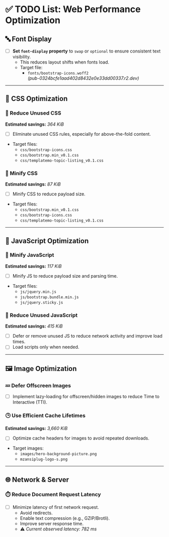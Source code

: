 # ✅ TODO List: Web Performance Optimization



## 🔤 Font Display

- [ ] **Set `font-display` property** to `swap` or `optional` to ensure consistent text visibility.
  - This reduces layout shifts when fonts load.
  - Target file:
    - `fonts/bootstrap-icons.woff2`  
      *(pub-0324bcfe1aad402d8432e0e33dd00337.r2.dev)*

---

## 🎨 CSS Optimization

### 🧹 Reduce Unused CSS  
**Estimated savings:** *364 KiB*

- [ ] Eliminate unused CSS rules, especially for above-the-fold content.
- Target files:
  - `css/bootstrap-icons.css`
  - `css/bootstrap.min_v0.1.css`
  - `css/templatemo-topic-listing_v0.1.css`

### 🧼 Minify CSS  
**Estimated savings:** *87 KiB*

- [ ] Minify CSS to reduce payload size.
- Target files:
  - `css/bootstrap.min_v0.1.css`
  - `css/bootstrap-icons.css`
  - `css/templatemo-topic-listing_v0.1.css`

---

## 📜 JavaScript Optimization

### 🧼 Minify JavaScript  
**Estimated savings:** *117 KiB*

- [ ] Minify JS to reduce payload size and parsing time.
- Target files:
  - `js/jquery.min.js`
  - `js/bootstrap.bundle.min.js`
  - `js/jquery.sticky.js`

### 🚫 Reduce Unused JavaScript  
**Estimated savings:** *415 KiB*

- [ ] Defer or remove unused JS to reduce network activity and improve load times.
- [ ] Load scripts only when needed.

---

## 🖼️ Image Optimization

### 💤 Defer Offscreen Images

- [ ] Implement lazy-loading for offscreen/hidden images to reduce Time to Interactive (TTI).

### 🕒 Use Efficient Cache Lifetimes  
**Estimated savings:** *3,660 KiB*

- [ ] Optimize cache headers for images to avoid repeated downloads.
- Target images:
  - `images/hero-background-picture.png`
  - `mzansiplug-logo-s.png`

---

## 🌐 Network & Server

### ⏱️ Reduce Document Request Latency

- [ ] Minimize latency of first network request.
  - Avoid redirects.
  - Enable text compression (e.g., GZIP/Brotli).
  - Improve server response time.
  - ⚠️ *Current observed latency: 782 ms*

